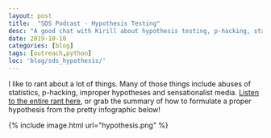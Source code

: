 ```yaml
---
layout: post
title:  "SDS Podcast - Hypothesis Testing"
desc: "A good chat with Kirill about hypothesis testing, p-hacking, statistics and significance."
date: 2019-10-10
categories: [blog]
tags: [outreach,python]
loc: 'blog/sds_hypothesis/'
---
```


I like to rant about a lot of things. Many of those things include abuses of statistics, p-hacking, 
improper hypotheses and sensationalist media. [Listen to the entire rant here](https://www.superdatascience.com/podcast/proper-hypothesis-testing-for-every-field),
or grab the summary of how to formulate a proper hypothesis from the pretty infographic below! 


{% include image.html url="hypothesis.png"  %}


